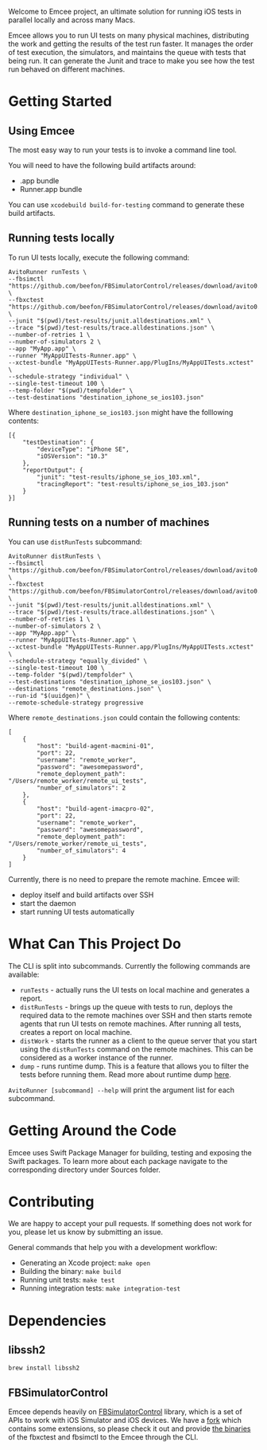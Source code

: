 Welcome to Emcee project, an ultimate solution for running iOS tests in parallel locally and across many Macs. 

Emcee allows you to run UI tests on many physical machines, distributing the work and getting the results of the test run faster.
It manages the order of test execution, the simulators, and maintains the queue with tests that being run. 
It can generate the Junit and trace to make you see how the test run behaved on different machines.

# Getting Started

## Using Emcee

The most easy way to run your tests is to invoke a command line tool.

You will need to have the following build artifacts around:

* .app bundle
* Runner.app bundle

You can use `xcodebuild build-for-testing` command to generate these build artifacts. 

## Running tests locally

To run UI tests locally, execute the following command:

```
AvitoRunner runTests \
--fbsimctl "https://github.com/beefon/FBSimulatorControl/releases/download/avito0.0.1/fbsimctl_20180831T142903.zip" \
--fbxctest "https://github.com/beefon/FBSimulatorControl/releases/download/avito0.0.1/fbxctest_20180831T142535.zip" \
--junit "$(pwd)/test-results/junit.alldestinations.xml" \
--trace "$(pwd)/test-results/trace.alldestinations.json" \
--number-of-retries 1 \
--number-of-simulators 2 \
--app "MyApp.app" \
--runner "MyAppUITests-Runner.app" \
--xctest-bundle "MyAppUITests-Runner.app/PlugIns/MyAppUITests.xctest" \
--schedule-strategy "individual" \
--single-test-timeout 100 \
--temp-folder "$(pwd)/tempfolder" \
--test-destinations "destination_iphone_se_ios103.json"
```

Where `destination_iphone_se_ios103.json` might have the folllowing contents:

```
[{
    "testDestination": {
        "deviceType": "iPhone SE",
        "iOSVersion": "10.3"
    },
    "reportOutput": {
        "junit": "test-results/iphone_se_ios_103.xml",
        "tracingReport": "test-results/iphone_se_ios_103.json"
    }
}]
```

## Running tests on a number of machines

You can use `distRunTests` subcommand:

```
AvitoRunner distRunTests \
--fbsimctl "https://github.com/beefon/FBSimulatorControl/releases/download/avito0.0.1/fbsimctl_20180831T142903.zip" \
--fbxctest "https://github.com/beefon/FBSimulatorControl/releases/download/avito0.0.1/fbxctest_20180831T142535.zip" \
--junit "$(pwd)/test-results/junit.alldestinations.xml" \
--trace "$(pwd)/test-results/trace.alldestinations.json" \
--number-of-retries 1 \
--number-of-simulators 2 \
--app "MyApp.app" \
--runner "MyAppUITests-Runner.app" \
--xctest-bundle "MyAppUITests-Runner.app/PlugIns/MyAppUITests.xctest" \
--schedule-strategy "equally_divided" \
--single-test-timeout 100 \
--temp-folder "$(pwd)/tempfolder" \
--test-destinations "destination_iphone_se_ios103.json" \
--destinations "remote_destinations.json" \
--run-id "$(uuidgen)" \
--remote-schedule-strategy progressive
```

Where `remote_destinations.json` could contain the following contents:

```
[
    {
        "host": "build-agent-macmini-01",
        "port": 22,
        "username": "remote_worker",
        "password": "awesomepassword",
        "remote_deployment_path": "/Users/remote_worker/remote_ui_tests",
        "number_of_simulators": 2
    },
    {
        "host": "build-agent-imacpro-02",
        "port": 22,
        "username": "remote_worker",
        "password": "awesomepassword",
        "remote_deployment_path": "/Users/remote_worker/remote_ui_tests",
        "number_of_simulators": 4
    }
]
```

Currently, there is no need to prepare the remote machine. Emcee will:

- deploy itself and build artifacts over SSH
- start the daemon
- start running UI tests automatically

# What Can This Project Do

The CLI is split into subcommands. Currently the following commands are available:

- `runTests` - actually runs the UI tests on local machine and generates a report.
- `distRunTests` - brings up the queue with tests to run, deploys the required data to the remote machines over SSH and then starts 
remote agents that run UI tests on remote machines. After running all tests, creates a report on local machine.
- `distWork` - starts the runner as a client to the queue server that you start using the `distRunTests` command on the remote machines.
This can be considered as a worker instance of the runner.
- `dump` - runs runtime dump. This is a feature that allows you to filter the tests before running them. Read more about runtime dump [here](Sources/RuntimeDump).

`AvitoRunner [subcommand] --help` will print the argument list for each subcommand. 

# Getting Around the Code

Emcee uses Swift Package Manager for building, testing and exposing the Swift packages. To learn more about each package navigate 
to the corresponding directory under Sources folder. 

# Contributing

We are happy to accept your pull requests. If something does not work for you, please let us know by submitting an issue. 

General commands that help you with a development workflow:

- Generating an Xcode project: `make open`
- Building the binary: `make build`
- Running unit tests: `make test`
- Running integration tests: `make integration-test`

# Dependencies

## libssh2

`brew install libssh2`

## FBSimulatorControl

Emcee depends heavily on [FBSimulatorControl](https://github.com/beefon/FBSimulatorControl) library, which is a set of APIs to work with iOS Simulator and iOS devices. 
We have a [fork](https://github.com/beefon/FBSimulatorControl) which contains some extensions, so please check it out and 
provide [the binaries](https://github.com/beefon/FBSimulatorControl/releases/tag/avito0.0.1) of the fbxctest and fbsimctl to the Emcee through the CLI. 
